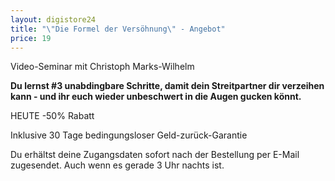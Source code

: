 ```yaml
---
layout: digistore24
title: "\"Die Formel der Versöhnung\" - Angebot"
price: 19
---
```

<p>Video-Seminar mit Christoph Marks-Wilhelm</p>
<p><strong>Du lernst #3 unabdingbare Schritte, damit dein Streitpartner dir verzeihen kann - und ihr euch wieder unbeschwert in die Augen gucken k&#xF6;nnt.</strong></p>
<p>HEUTE -50% Rabatt</p>
<p>Inklusive 30 Tage bedingungsloser Geld-zur&#xFC;ck-Garantie</p>
<p>Du erh&#xE4;ltst deine Zugangsdaten sofort nach der Bestellung per E-Mail zugesendet. Auch wenn es gerade 3 Uhr nachts ist.</p>